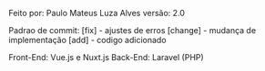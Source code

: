 Feito por: Paulo Mateus Luza Alves
versão: 2.0

Padrao de commit:
    [fix] - ajustes de erros
    [change] - mudança de implementação
    [add] - codigo adicionado

Front-End: Vue.js e Nuxt.js
Back-End: Laravel (PHP)

